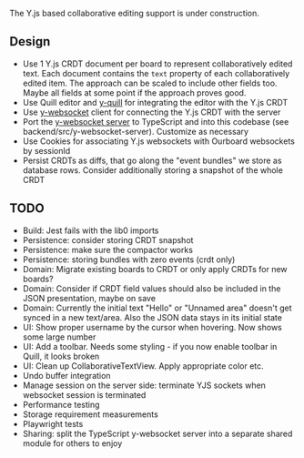 The Y.js based collaborative editing support is under construction.

## Design

-   Use 1 Y.js CRDT document per board to represent collaboratively edited text. Each document contains the `text` property of each collaboratively edited item. The approach can be scaled to include other fields too. Maybe all fields at some point if the approach proves good.
-   Use Quill editor and [y-quill](https://github.com/yjs/y-quill) for integrating the editor with the Y.js CRDT
-   Use [y-websocket](https://github.com/yjs/y-websocket) client for connecting the Y.js CRDT with the server
-   Port the [y-websocket server](https://github.com/yjs/y-websocket/blob/master/bin/server.js) to TypeScript and into this codebase (see backend/src/y-websocket-server). Customize as necessary
-   Use Cookies for associating Y.js websockets with Ourboard websockets by sessionId
-   Persist CRDTs as diffs, that go along the "event bundles" we store as database rows. Consider additionally storing a snapshot of the whole CRDT

## TODO

-   Build: Jest fails with the lib0 imports
-   Persistence: consider storing CRDT snapshot
-   Persistence: make sure the compactor works
-   Persistence: storing bundles with zero events (crdt only)
-   Domain: Migrate existing boards to CRDT or only apply CRDTs for new boards?
-   Domain: Consider if CRDT field values should also be included in the JSON presentation, maybe on save
-   Domain: Currently the initial text "Hello" or "Unnamed area" doesn't get synced in a new text/area. Also the JSON data stays in its initial state
-   UI: Show proper username by the cursor when hovering. Now shows some large number
-   UI: Add a toolbar. Needs some styling - if you now enable toolbar in Quill, it looks broken
-   UI: Clean up CollaborativeTextView. Apply appropriate color etc.
-   Undo buffer integration
-   Manage session on the server side: terminate YJS sockets when websocket session is terminated
-   Performance testing
-   Storage requirement measurements
-   Playwright tests
-   Sharing: split the TypeScript y-websocket server into a separate shared module for others to enjoy

